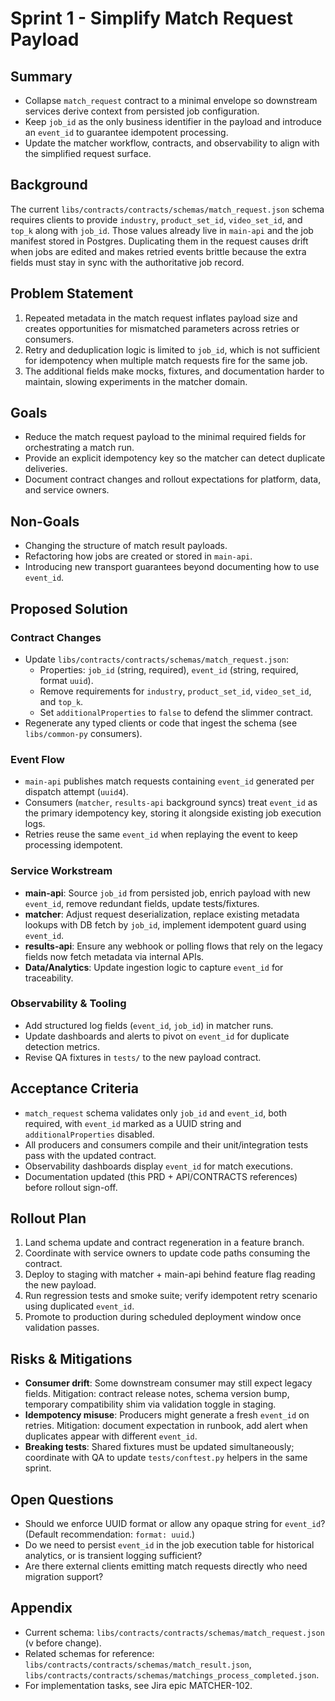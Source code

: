 # Sprint 1 - Simplify Match Request Payload

## Summary
- Collapse `match_request` contract to a minimal envelope so downstream services derive context from persisted job configuration.
- Keep `job_id` as the only business identifier in the payload and introduce an `event_id` to guarantee idempotent processing.
- Update the matcher workflow, contracts, and observability to align with the simplified request surface.

## Background
The current `libs/contracts/contracts/schemas/match_request.json` schema requires clients to provide `industry`, `product_set_id`, `video_set_id`, and `top_k` along with `job_id`. Those values already live in `main-api` and the job manifest stored in Postgres. Duplicating them in the request causes drift when jobs are edited and makes retried events brittle because the extra fields must stay in sync with the authoritative job record.

## Problem Statement
1. Repeated metadata in the match request inflates payload size and creates opportunities for mismatched parameters across retries or consumers.
2. Retry and deduplication logic is limited to `job_id`, which is not sufficient for idempotency when multiple match requests fire for the same job.
3. The additional fields make mocks, fixtures, and documentation harder to maintain, slowing experiments in the matcher domain.

## Goals
- Reduce the match request payload to the minimal required fields for orchestrating a match run.
- Provide an explicit idempotency key so the matcher can detect duplicate deliveries.
- Document contract changes and rollout expectations for platform, data, and service owners.

## Non-Goals
- Changing the structure of match result payloads.
- Refactoring how jobs are created or stored in `main-api`.
- Introducing new transport guarantees beyond documenting how to use `event_id`.

## Proposed Solution
### Contract Changes
- Update `libs/contracts/contracts/schemas/match_request.json`:
  - Properties: `job_id` (string, required), `event_id` (string, required, format `uuid`).
  - Remove requirements for `industry`, `product_set_id`, `video_set_id`, and `top_k`.
  - Set `additionalProperties` to `false` to defend the slimmer contract.
- Regenerate any typed clients or code that ingest the schema (see `libs/common-py` consumers).

### Event Flow
- `main-api` publishes match requests containing `event_id` generated per dispatch attempt (`uuid4`).
- Consumers (`matcher`, `results-api` background syncs) treat `event_id` as the primary idempotency key, storing it alongside existing job execution logs.
- Retries reuse the same `event_id` when replaying the event to keep processing idempotent.

### Service Workstream
- **main-api**: Source `job_id` from persisted job, enrich payload with new `event_id`, remove redundant fields, update tests/fixtures.
- **matcher**: Adjust request deserialization, replace existing metadata lookups with DB fetch by `job_id`, implement idempotent guard using `event_id`.
- **results-api**: Ensure any webhook or polling flows that rely on the legacy fields now fetch metadata via internal APIs.
- **Data/Analytics**: Update ingestion logic to capture `event_id` for traceability.

### Observability & Tooling
- Add structured log fields (`event_id`, `job_id`) in matcher runs.
- Update dashboards and alerts to pivot on `event_id` for duplicate detection metrics.
- Revise QA fixtures in `tests/` to the new payload contract.

## Acceptance Criteria
- `match_request` schema validates only `job_id` and `event_id`, both required, with `event_id` marked as a UUID string and `additionalProperties` disabled.
- All producers and consumers compile and their unit/integration tests pass with the updated contract.
- Observability dashboards display `event_id` for match executions.
- Documentation updated (this PRD + API/CONTRACTS references) before rollout sign-off.

## Rollout Plan
1. Land schema update and contract regeneration in a feature branch.
2. Coordinate with service owners to update code paths consuming the contract.
3. Deploy to staging with matcher + main-api behind feature flag reading the new payload.
4. Run regression tests and smoke suite; verify idempotent retry scenario using duplicated `event_id`.
5. Promote to production during scheduled deployment window once validation passes.

## Risks & Mitigations
- **Consumer drift**: Some downstream consumer may still expect legacy fields. Mitigation: contract release notes, schema version bump, temporary compatibility shim via validation toggle in staging.
- **Idempotency misuse**: Producers might generate a fresh `event_id` on retries. Mitigation: document expectation in runbook, add alert when duplicates appear with different `event_id`.
- **Breaking tests**: Shared fixtures must be updated simultaneously; coordinate with QA to update `tests/conftest.py` helpers in the same sprint.

## Open Questions
- Should we enforce UUID format or allow any opaque string for `event_id`? (Default recommendation: `format: uuid`.)
- Do we need to persist `event_id` in the job execution table for historical analytics, or is transient logging sufficient?
- Are there external clients emitting match requests directly who need migration support?

## Appendix
- Current schema: `libs/contracts/contracts/schemas/match_request.json` (v before change).
- Related schemas for reference: `libs/contracts/contracts/schemas/match_result.json`, `libs/contracts/contracts/schemas/matchings_process_completed.json`.
- For implementation tasks, see Jira epic MATCHER-102.
